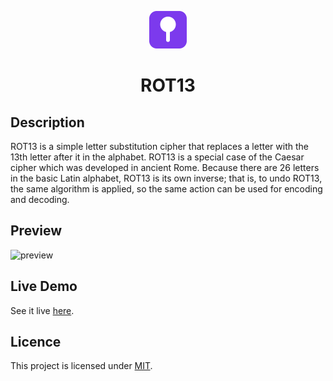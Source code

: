 <p align="center">
  <a href="https://shashiirk.github.io/rot13">
    <img alt="logo" src="assets/favicon/logo.svg" width="60" />
  </a>
</p>
<h1 align="center">
  ROT13
</h1>

## Description

ROT13 is a simple letter substitution cipher that replaces a letter with the 13th letter after it in the alphabet. ROT13 is a special case of the Caesar cipher which was developed in ancient Rome. Because there are 26 letters in the basic Latin alphabet, ROT13 is its own inverse; that is, to undo ROT13, the same algorithm is applied, so the same action can be used for encoding and decoding.

## Preview

![preview](https://user-images.githubusercontent.com/48406108/136221829-6d9cd27e-66db-407f-84a0-633e45f138fc.gif)

## Live Demo

See it live [here](https://shashiirk.github.io/rot13).

## Licence

This project is licensed under [MIT](LICENSE).
